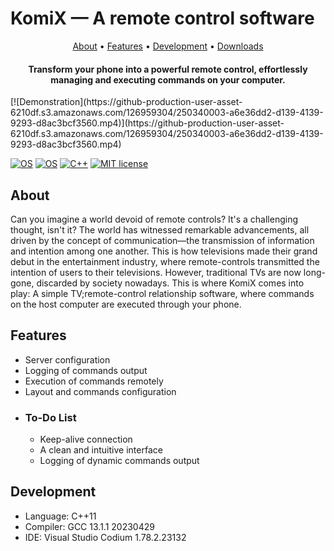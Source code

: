 # **KomiX — A remote control software**
<p align="center">
  <a href="#about">About</a> •
  <a href="#features">Features</a> •
  <a href="#development">Development</a> •
  <a href="https://github.com/Vocelia/KomiX/releases/latest">Downloads</a>
</p>
<h4 align="center"><b>Transform your phone into a powerful remote control, effortlessly managing and executing commands on your computer.</b></h4>
[![Demonstration](https://github-production-user-asset-6210df.s3.amazonaws.com/126959304/250340003-a6e36dd2-d139-4139-9293-d8ac3bcf3560.mp4)](https://github-production-user-asset-6210df.s3.amazonaws.com/126959304/250340003-a6e36dd2-d139-4139-9293-d8ac3bcf3560.mp4)

[![OS](https://img.shields.io/badge/Linux-FCC624?style=for-the-badge&logo=linux&logoColor=black)](https://github.com/torvalds/linux) [![OS](https://img.shields.io/badge/Windows-0078D6?style=for-the-badge&logo=windows&logoColor=white)](https://www.microsoft.com/en-us/software-download) [![C++](https://img.shields.io/badge/C++-00599C?style=for-the-badge&labelColor=01427d&logoColor=6295cb&logo=cplusplus)](https://en.wikipedia.org/wiki/C%2B%2B) [![MIT license](https://img.shields.io/badge/License-MIT-blue.svg)](https://lbesson.mit-license.org/)

## **About**
Can you imagine a world devoid of remote controls? It's a challenging thought, isn't it? The world has witnessed remarkable advancements, all driven by the concept of communication—the transmission of information and intention among one another. This is how televisions made their grand debut in the entertainment industry, where remote-controls transmitted the intention of users to their televisions. However, traditional TVs are now long-gone, discarded by society nowadays. This is where KomiX comes into play: A simple TV;remote-control relationship software, where commands on the host computer are executed through your phone.

## **Features**
- Server configuration
- Logging of commands output
- Execution of commands remotely
- Layout and commands configuration
- ### **To-Do List**
	- Keep-alive connection 
	- A clean and intuitive interface
	- Logging of dynamic commands output

## **Development**
- Language: C++11
- Compiler: GCC 13.1.1 20230429
- IDE: Visual Studio Codium 1.78.2.23132

